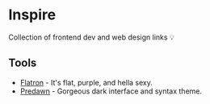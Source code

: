 # Inspire

Collection of frontend dev and web design links :bulb:

## Tools

- [Flatron](https://github.com/noahbuscher/Flatron) - It's flat, purple, and hella sexy.
- [Predawn](https://github.com/jamiewilson/predawn) - Gorgeous dark interface and syntax theme.
